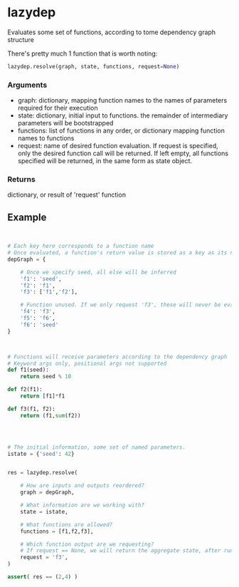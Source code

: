 # lazydep

Evaluates some set of functions, according to tome dependency graph structure


There's pretty much 1 function that is worth noting:

```python
lazydep.resolve(graph, state, functions, request=None)
```


### Arguments
* graph: dictionary, mapping function names to the names of parameters required for their execution
* state: dictionary, initial input to functions. the remainder of intermediary parameters will be bootstrapped
* functions: list of functions in any order, or dictionary mapping function names to functions
* request: name of desired function evaluation. If request is specified, only the desired function call will be returned. If left empty, all functions specified will be returned, in the same form as state object.

### Returns
dictionary, or result of 'request' function



## Example
```python


# Each key here corresponds to a function name
# Once evaluated, a function's return value is stored as a key as its name
depGraph = {

	# Once we specify seed, all else will be inferred
    'f1': 'seed',
    'f2': 'f1',
    'f3': ['f1','f2'],

	# Function unused. If we only request 'f3', these will never be evaluated
    'f4': 'f3',
    'f5': 'f6',
    'f6': 'seed'
}



# Functions will receive parameters according to the dependency graph
# Keyword args only, positional args not supported
def f1(seed):
    return seed % 10

def f2(f1):
    return [f1]*f1

def f3(f1, f2):
    return (f1,sum(f2))




# The initial information, some set of named parameters.
istate = {'seed': 42}


res = lazydep.resolve(

	# How are inputs and outputs reordered?
	graph = depGraph,

	# What information are we working with?
	state = istate,

	# What functions are allowed?
	functions = [f1,f2,f3],

	# Which function output are we requesting?
	# If request == None, we will return the aggregate state, after running all functions
	request = 'f3',
)

assert( res == (2,4) )


```



